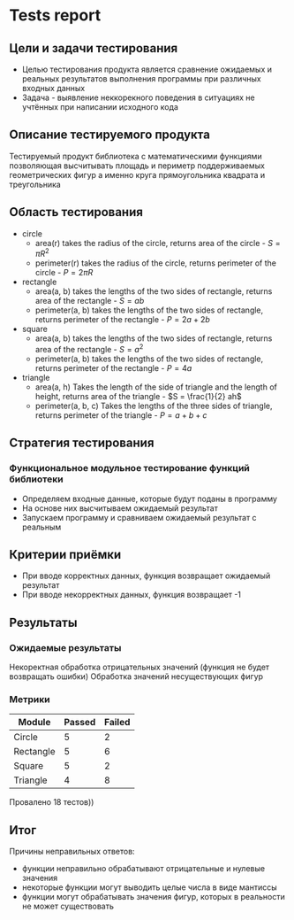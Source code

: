 # Tests report

## Цели и задачи тестирования

- Целью тестирования продукта является сравнение ожидаемых и реальных результатов выполнения программы при различных
  входных данных
- Задача - выявление неккорекного поведения в ситуациях не учтённых при написании исходного кода

## Описание тестируемого продукта

Тестируемый продукт библиотека с математическими функциями позволяющая высчитывать площадь и периметр поддерживаемых
геометрических фигур а именно круга прямоугольника квадрата и треугольника

## Область тестирования

- circle
    - area(r)
      takes the radius of the circle, returns area of the circle - $S = \pi R^2$
    - perimeter(r)
      takes the radius of the circle, returns perimeter of the circle - $P = 2\pi R$
- rectangle
    - area(a, b)
      takes the lengths of the two sides of rectangle, returns area of the rectangle - $S = ab$
    - perimeter(a, b)
      takes the lengths of the two sides of rectangle, returns perimeter of the rectangle - $P = 2a + 2b$
- square
    - area(a, b)
      takes the lengths of the two sides of rectangle, returns area of the rectangle - $S = a^2$
    - perimeter(a, b)
      takes the lengths of the two sides of rectangle, returns perimeter of the rectangle - $P = 4a$
- triangle
    - area(a, h)
      Takes the length of the side of triangle and the length of height, returns area of the triangle - $S = \frac{1}{2}
      ah$
    - perimeter(a, b, c)
      Takes the lengths of the three sides of triangle, returns perimeter of the triangle - $P = a + b + c$

## Стратегия тестирования

### Функциональное модульное тестирование функций библиотеки

- Определяем входные данные, которые будут поданы в программу
- На основе них высчитываем ожидаемый результат
- Запускаем программу и сравниваем ожидаемый результат с реальным

## Критерии приёмки

- При вводе корректных данных, функция возвращает ожидаемый результат
- При вводе некорректных данных, функция возвращает -1

## Результаты

### Ожидаемые результаты

Некоректная обработка отрицательных значений (функция не будет возвращать ошибки)
Обработка значений несуществующих фигур

### Метрики

| Module | Passed | Failed |
|--------|--------|--------|
| Circle    | 5      | 2      |
| Rectangle | 5      | 6      |
| Square    | 5      | 2      |
| Triangle  | 4      | 8      |

Провалено 18 тестов))

## Итог

Причины неправильных ответов:

- функции неправильно обрабатывают отрицательные и нулевые значения
- некоторые функции могут выводить целые числа в виде мантиссы
- функции могут обрабатывать значения фигур, которых в реальности не может существовать


